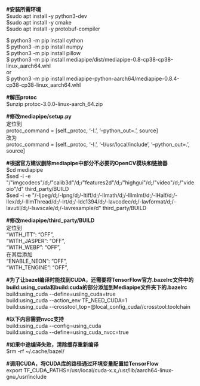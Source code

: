 **#安装所需环境**  
$sudo apt install -y python3-dev  
$sudo apt install -y cmake  
$sudo apt install -y protobuf-compiler  
  
$ python3 -m pip install cython  
$ python3 -m pip install numpy  
$ python3 -m pip install pillow  
$ python3 -m pip install mediapipe/dist/mediapipe-0.8-cp38-cp38-linux_aarch64.whl  
or   
$ python3 -m pip install mediapipe-python-aarch64/mediapipe-0.8.4-cp38-cp38-linux_aarch64.whl  

**#解压protoc**  
$unzip protoc-3.0.0-linux-aarch_64.zip  

**#修改mediapipe/setup.py**  
定位到  
protoc_command = [self._protoc, ‘-I.’, ‘–python_out=.’, source]  
改为  
protoc_command = [self._protoc, ‘-I.’, ‘-I/usr/local/include’, ‘–python_out=.’, source]  

**#根据官方建议删除mediapipe中部分不必要的OpenCV模块和链接器**  
$cd mediapipe  
$sed -i -e "/\"imgcodecs\"/d;/\"calib3d\"/d;/\"features2d\"/d;/\"highgui\"/d;/\"video\"/d;/\"videoio\"/d" third_party/BUILD  
$sed -i -e "/-ljpeg/d;/-lpng/d;/-ltiff/d;/-lImath/d;/-lIlmImf/d;/-lHalf/d;/-lIex/d;/-lIlmThread/d;/-lrt/d;/-ldc1394/d;/-lavcodec/d;/-lavformat/d;/-lavutil/d;/-lswscale/d;/-lavresample/d" third_party/BUILD  

**#修改mediapipe/third_party/BUILD**  
定位到  
“WITH_ITT”: “OFF”,  
“WITH_JASPER”: “OFF”,  
“WITH_WEBP”: “OFF”,  
在其后添加  
“ENABLE_NEON”: “OFF”,  
“WITH_TENGINE”: “OFF”,  

**#为了让bazel编译时能找到CUDA，还需要将TensorFlow官方.bazelrc文件中的build:using_cuda和build:cuda的部分添加到Mediapipe文件夹下的.bazelrc**  
build:using_cuda --define=usiing_cuda=true  
build:using_cuda --action_env TF_NEED_CUDA=1  
build:using_cuda --crosstool_top=@local_config_cuda//crosstool:toolchain  

**#以下内容需要nvcc支持**  
build:using_cuda --config=using_cuda  
build:using_cuda --define=using_cuda_nvcc=true  

**#如果中途编译失败，清除缓存重新编译**  
$rm -rf ~/.cache/bazel/  

**#调用CUDA，将CUDA库的路径通过环境变量配置给TensorFlow**  
export TF_CUDA_PATHS=/usr/local/cuda-x.x,/usr/lib/aarch64-linux-gnu,/usr/include  
